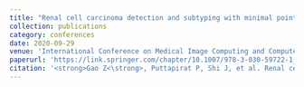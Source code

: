 ```yaml
---
title: "Renal cell carcinoma detection and subtyping with minimal point-based annotation in whole-slide images"
collection: publications
category: conferences
date: 2020-09-29
venue: 'International Conference on Medical Image Computing and Computer-Assisted Intervention'
paperurl: 'https://link.springer.com/chapter/10.1007/978-3-030-59722-1_42'
citation: '<strong>Gao Z<\strong>, Puttapirat P, Shi J, et al. Renal cell carcinoma detection and subtyping with minimal point-based annotation in whole-slide images[C]//International Conference on Medical Image Computing and Computer-Assisted Intervention. Cham: Springer International Publishing, 2020: 439-448.'
---
```

